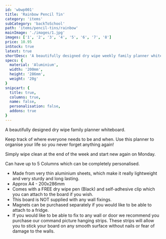 ```yaml
---
id: 'wbwp001'
title: 'Rainbow Pencil Tin'
category: 'items'
subCategory: 'backToSchool'
path: 'items/pencil-tins/rainbow'
mainImage: './images/1.jpg'
images: ['1', '2', '3', '4', '5', '6', '7', '8']
price: 10.95
inStock: true
latest: true
shortDesc: 'A beautifully designed dry wipe weekly family planner whiteboard.'
specs: {
  material: 'Aluminium',
  width: '200mm',
  height: '286mm',
  weight: '20g'
}
snipcart: {
  title: true,
  columns: true,
  name: false,
  personalisation: false,
  addons: true
}
---
```


A beautifully designed dry wipe family planner whiteboard.

Keep track of where everyone needs to be and when. Use this planner to organise your life so you never forget anything again!

Simply wipe clean at the end of the week and start new again on Monday.

Can have up to 5 Columns which can be completely personalised.

- Made from very thin aluminium sheets, which make it really lightweight and very sturdy and long lasting.
- Approx A4 - 200x286mm
- Comes with a FREE dry wipe pen (Black) and self-adhesive clip which you can attach to the board if you wish.
- This board is NOT supplied with any wall fixings.
- Magnets can be purchased separately if you would like to be able to attach to a fridge.
- If you would like to be able to fix to any wall or door we recommend you purchase our command picture hanging strips. These strips will allow you to stick your board on any smooth surface without nails or fear of damage to the walls.
